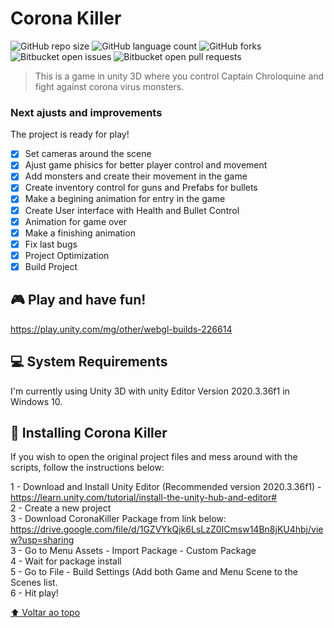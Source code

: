 # Corona Killer

<!---Esses são exemplos. Veja https://shields.io para outras pessoas ou para personalizar este conjunto de escudos. Você pode querer incluir dependências, status do projeto e informações de licença aqui--->

![GitHub repo size](https://img.shields.io/github/repo-size/iuricode/README-template?style=for-the-badge)
![GitHub language count](https://img.shields.io/github/languages/count/iuricode/README-template?style=for-the-badge)
![GitHub forks](https://img.shields.io/github/forks/iuricode/README-template?style=for-the-badge)
![Bitbucket open issues](https://img.shields.io/bitbucket/issues/iuricode/README-template?style=for-the-badge)
![Bitbucket open pull requests](https://img.shields.io/bitbucket/pr-raw/iuricode/README-template?style=for-the-badge)



> This is a game in unity 3D where you control Captain Chroloquine and fight against corona virus monsters.

### Next ajusts and improvements

The project is ready for play!

- [x] Set cameras around the scene
- [x] Ajust game phisics for better player control and movement
- [x] Add monsters and create their movement in the game
- [x] Create inventory control for guns and Prefabs for bullets
- [x] Make a begining animation for entry in the game
- [x] Create User interface with Health and Bullet Control
- [x] Animation for game over
- [x] Make a finishing animation
- [x] Fix last bugs
- [x] Project Optimization
- [x] Build Project

##  🎮 Play and have fun!

https://play.unity.com/mg/other/webgl-builds-226614

## 💻 System Requirements

I'm currently using Unity 3D with unity Editor Version 2020.3.36f1 in Windows 10.

## 🚀 Installing Corona Killer

If you wish to open the original project files and mess around with the scripts, follow the instructions below:

1 - Download and Install Unity Editor (Recommended version 2020.3.36f1) - https://learn.unity.com/tutorial/install-the-unity-hub-and-editor# <br>
2 - Create a new project <br>
3 - Download CoronaKiller Package from link below:<br>
https://drive.google.com/file/d/1GZVYkQjk6LsLzZ0ICmsw14Bn8jKU4hbj/view?usp=sharing <br>
3 - Go to Menu Assets - Import Package - Custom Package <br>
4 - Wait for package install <br>
5 - Go to File - Build Settings (Add both Game and Menu Scene to the Scenes list. <br>
6 - Hit play! <br>

[⬆ Voltar ao topo](#Corona)<br>
